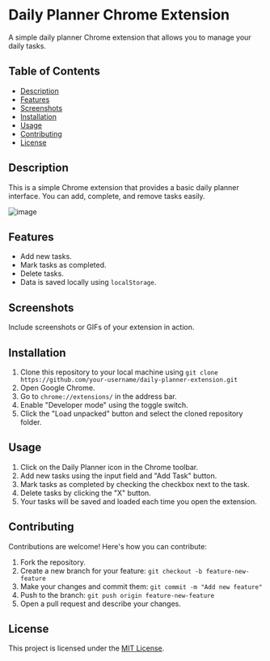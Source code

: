 # Daily Planner Chrome Extension

A simple daily planner Chrome extension that allows you to manage your daily tasks.

## Table of Contents

- [Description](#description)
- [Features](#features)
- [Screenshots](#screenshots)
- [Installation](#installation)
- [Usage](#usage)
- [Contributing](#contributing)
- [License](#license)

## Description

This is a simple Chrome extension that provides a basic daily planner interface. You can add, complete, and remove tasks easily.

![image](https://github.com/ucarica/Daily-Planner/assets/140449815/73fd919a-71b3-40a7-9161-5c784da90305)


## Features

- Add new tasks.
- Mark tasks as completed.
- Delete tasks.
- Data is saved locally using `localStorage`.

## Screenshots

Include screenshots or GIFs of your extension in action.

## Installation

1. Clone this repository to your local machine using `git clone https://github.com/your-username/daily-planner-extension.git`
2. Open Google Chrome.
3. Go to `chrome://extensions/` in the address bar.
4. Enable "Developer mode" using the toggle switch.
5. Click the "Load unpacked" button and select the cloned repository folder.

## Usage

1. Click on the Daily Planner icon in the Chrome toolbar.
2. Add new tasks using the input field and "Add Task" button.
3. Mark tasks as completed by checking the checkbox next to the task.
4. Delete tasks by clicking the "X" button.
5. Your tasks will be saved and loaded each time you open the extension.

## Contributing

Contributions are welcome! Here's how you can contribute:

1. Fork the repository.
2. Create a new branch for your feature: `git checkout -b feature-new-feature`
3. Make your changes and commit them: `git commit -m "Add new feature"`
4. Push to the branch: `git push origin feature-new-feature`
5. Open a pull request and describe your changes.

## License

This project is licensed under the [MIT License](LICENSE).


